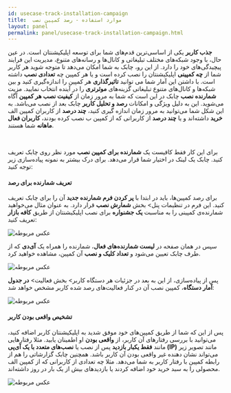 ```yaml
---
id: usecase-track-installation-campaign
title:  موارد استفاده - رصد کمپین نصب 
layout: panel
permalink: panel/usecase-track-installation-campaign.html
---
```


**جذب کاربر** یکی از اساسی‌ترین قدم‌های شما برای توسعه اپلیکیشنتان است. در عین حال، با وجود شبکه‌های مختلف تبلیغاتی و کانال‌ها و رسانه‌های متنوع، مدیریت این فرایند پیچیدگی‌های خود را دارد. از این رو، چابک به شما امکان می‌دهد تا متوجه شوید هر کاربر شما از **چه کمپینی** اپلیکیشنتان را نصب کرده است و یا هر کمپین چه **تعدادی نصب** داشته است. با داشتن این آمار شما می توانید **تاثیرگذاری** هر کمپین را اندازه‌گیری کنید و بین شبکه‌ها و کانال‌های متنوع تبلیغاتی گزینه‌های **موثر‌تری** را در آینده انتخاب نمایید. مزیت **شمارنده نصب** چابک در این است که شما به مرور زمان از **کیفیت نصب هر کمپین** آگاه می‌شوید. این به دلیل ویژگی و امکانات **رصد و تحلیل کاربر** چابک بعد از نصب می‌باشد. به این شکل شما می‌توانید به مرور زمان اندازه گیری کنید، **چند درصد** از کاربران کمپین الف **خرید** داشته‌اند و یا **چند درصد** از کاربرانی که از کمپین ب نصب کرده بودند، **کاربران فعال ماهانه** شما هستند.

<Br>

برای این کار فقط کافیست یک **شمارنده برای کمپین نصب** مورد نظر روی چابک تعریف کنید. چابک یک لینک در اختیار شما قرار می‌دهد. برای درک بیشتر به نمونه پیاده‌سازی زیر توجه کنید:

#### تعریف شمارنده برای رصد

برای رصد کمپین‌ها، باید در ابتدا با **پر کردن فرم شمارنده جدید** آن را برای چابک تعریف کنید. این فرم در تنظیمات پنل> بخش **شمارش نصب** قرار دارد. به عنوان مثال می‌خواهید شمارنده‌ی کمپینی را به مناسبت **یک جشنواره** برای نصب اپلیکیشنتان از طریق **کافه بازار** تعریف کنید:

 ![عکس مربوطه](http://uupload.ir/files/l1so_tracker.png)

سپس در همان صفحه در **لیست شمارنده‌های فعال**، شمارنده را همراه یک **آی‌دی** که از طرف چابک تعیین می‌شود و **تعداد کلیک و نصب** آن کمپین، مشاهده خواهید کرد.

 ![عکس مربوطه](http://uupload.ir/files/t2zb_trackerlist.png)
 
پس از پیاده‌سازی، از این به بعد در جزئیات هر دستگاه کاربر> بخش فعالیت> **در جدول آمار دستگاه**، کمپین نصب آن در کنار فعالیت‌های رصد شده کاربر مشخص خواهد شد:

 ![عکس مربوطه](http://uupload.ir/files/2ire_deviceinfo.png)

#### تشخیص واقعی بودن کاربر

پس از این که شما از طریق کمپین‌های خود موفق شدید به اپلیکیشنتان کاربر اضافه کنید، می‌توانید با بررسی رفتار‌های آن کاربر، از **واقعی بودن** او اطمینان یابید. مثلا رفتارهایی مانند **فقط یکبار بازدید** پس از نصب یا **نصب‌های متعدد با یک آی‌پی (IP)** مانند تصویر زیر می‌تواند نشان دهنده غیر واقعی بودن آن کاربر باشد. همچنین چابک گزارشاتی را هم از رابطه کمپین با رفتار کاربر به شما می‌دهد. مثلا چه تعدادی از کاربرانی که از کمپین الف محصولی را به سبد خرید خود اضافه کردند یا بازدید‌های بیش از یک بار در روز داشته‌اند.

 ![عکس مربوطه](http://uupload.ir/files/ex1z_fakeuser.png)
